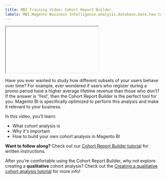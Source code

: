 ```yaml
---
title: MBI Training Video: Cohort Report Builder
labels: MBI,Magento Business Intelligence,analysis,database,date,how to,mbi-api-migration,reports
---
```


<iframe></iframe>

Have you ever wanted to study how different subsets of your users behave over time? For example, ever wondered if users who register during a promo period have a higher average lifetime revenue than those who don’t? If the answer is ‘Yes!’, then the Cohort Report Builder is the perfect tool for you. Magento BI is specifically optimized to perform this analysis and make it relevant to your business.

In this video, you'll learn:

* What cohort analysis is
* Why it's important
* How to build your own cohort analysis in Magento BI

 **Want to follow along?** Check out our [Cohort Report Builder tutorial](https://support.magento.com/hc/en-us/articles/360016504632) for written instructions.

After you're comfortable using the Cohort Report Builder, why not explore creating a **qualitative** cohort analysis? Check out the [Creating a qualitative cohort analysis tutorial](https://support.magento.com/hc/en-us/articles/360016731191) for more info!